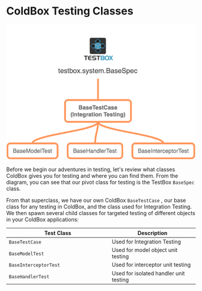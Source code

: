 # ColdBox Testing Classes

![ColdBox Testing Classes](../../.gitbook/assets/TestingClasses.png)

Before we begin our adventures in testing, let's review what classes ColdBox gives you for testing and where you can find them. From the diagram, you can see that our pivot class for testing is the TestBox `BaseSpec` class.

From that superclass, we have our own ColdBox `BaseTestCase` , our base class for any testing in ColdBox, and the class used for Integration Testing. We then spawn several child classes for targeted testing of different objects in your ColdBox applications:

<table><thead><tr><th width="260">Test Class</th><th>Description</th></tr></thead><tbody><tr><td><code>BaseTestCase</code></td><td>Used for Integration Testing</td></tr><tr><td><code>BaseModelTest</code></td><td>Used for model object unit testing</td></tr><tr><td><code>BaseInterceptorTest</code></td><td>Used for interceptor unit testing</td></tr><tr><td><code>BaseHandlerTest</code></td><td>Used for isolated handler unit testing</td></tr></tbody></table>

